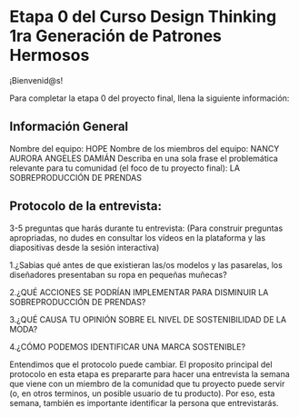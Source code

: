 # Etapa 0 del Curso Design Thinking 1ra Generación de Patrones Hermosos

¡Bienvenid@s!

Para completar la etapa 0 del proyecto final, llena la siguiente información:

## Información General

Nombre del equipo:
HOPE
Nombre de los miembros del equipo:
NANCY AURORA ANGELES DAMIÁN
Describa en una sola frase el problemática relevante para tu comunidad (el foco de tu proyecto final):
LA SOBREPRODUCCIÓN DE PRENDAS
## Protocolo de la entrevista:

3-5 preguntas que harás durante tu entrevista:
(Para construir preguntas apropriadas, no dudes en consultar los vídeos en la plataforma y las diapositivas desde la sesión interactiva)

1.¿Sabias qué antes de que existieran las/os modelos y las pasarelas, los diseñadores presentaban su ropa en pequeñas muñecas?

2.¿QUÉ ACCIONES SE PODRÍAN IMPLEMENTAR PARA DISMINUIR LA SOBREPRODUCCIÓN DE PRENDAS?

3.¿QUÉ CAUSA TU OPINIÓN SOBRE EL NIVEL DE SOSTENIBILIDAD DE LA MODA?

4.¿CÓMO PODEMOS IDENTIFICAR UNA MARCA SOSTENIBLE?

Entendimos que el protocolo puede cambiar. El proposito principal del protocolo en esta etapa es prepararte para hacer una entrevista la semana que viene con un miembro de la comunidad que tu proyecto puede servir (o, en otros terminos, un posible usuario de tu producto). Por eso, esta semana, también es importante identificar la persona que entrevistarás. 
